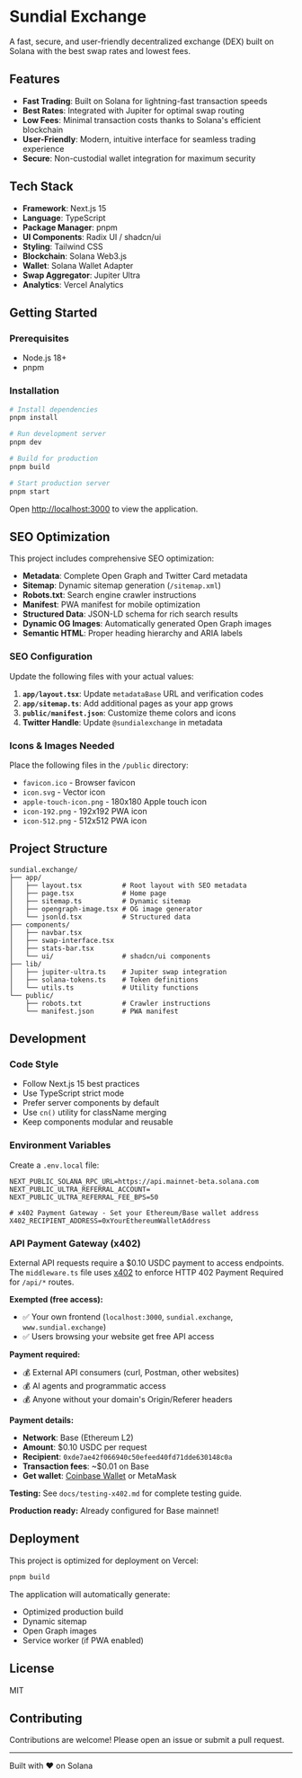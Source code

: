 # Sundial Exchange

A fast, secure, and user-friendly decentralized exchange (DEX) built on Solana with the best swap rates and lowest fees.

## Features

- **Fast Trading**: Built on Solana for lightning-fast transaction speeds
- **Best Rates**: Integrated with Jupiter for optimal swap routing
- **Low Fees**: Minimal transaction costs thanks to Solana's efficient blockchain
- **User-Friendly**: Modern, intuitive interface for seamless trading experience
- **Secure**: Non-custodial wallet integration for maximum security

## Tech Stack

- **Framework**: Next.js 15
- **Language**: TypeScript
- **Package Manager**: pnpm
- **UI Components**: Radix UI / shadcn/ui
- **Styling**: Tailwind CSS
- **Blockchain**: Solana Web3.js
- **Wallet**: Solana Wallet Adapter
- **Swap Aggregator**: Jupiter Ultra
- **Analytics**: Vercel Analytics

## Getting Started

### Prerequisites

- Node.js 18+ 
- pnpm

### Installation

```bash
# Install dependencies
pnpm install

# Run development server
pnpm dev

# Build for production
pnpm build

# Start production server
pnpm start
```

Open [http://localhost:3000](http://localhost:3000) to view the application.

## SEO Optimization

This project includes comprehensive SEO optimization:

- **Metadata**: Complete Open Graph and Twitter Card metadata
- **Sitemap**: Dynamic sitemap generation (`/sitemap.xml`)
- **Robots.txt**: Search engine crawler instructions
- **Manifest**: PWA manifest for mobile optimization
- **Structured Data**: JSON-LD schema for rich search results
- **Dynamic OG Images**: Automatically generated Open Graph images
- **Semantic HTML**: Proper heading hierarchy and ARIA labels

### SEO Configuration

Update the following files with your actual values:

1. **`app/layout.tsx`**: Update `metadataBase` URL and verification codes
2. **`app/sitemap.ts`**: Add additional pages as your app grows
3. **`public/manifest.json`**: Customize theme colors and icons
4. **Twitter Handle**: Update `@sundialexchange` in metadata

### Icons & Images Needed

Place the following files in the `/public` directory:

- `favicon.ico` - Browser favicon
- `icon.svg` - Vector icon
- `apple-touch-icon.png` - 180x180 Apple touch icon
- `icon-192.png` - 192x192 PWA icon
- `icon-512.png` - 512x512 PWA icon

## Project Structure

```
sundial.exchange/
├── app/
│   ├── layout.tsx          # Root layout with SEO metadata
│   ├── page.tsx            # Home page
│   ├── sitemap.ts          # Dynamic sitemap
│   ├── opengraph-image.tsx # OG image generator
│   └── jsonld.tsx          # Structured data
├── components/
│   ├── navbar.tsx
│   ├── swap-interface.tsx
│   ├── stats-bar.tsx
│   └── ui/                 # shadcn/ui components
├── lib/
│   ├── jupiter-ultra.ts    # Jupiter swap integration
│   ├── solana-tokens.ts    # Token definitions
│   └── utils.ts            # Utility functions
└── public/
    ├── robots.txt          # Crawler instructions
    └── manifest.json       # PWA manifest
```

## Development

### Code Style

- Follow Next.js 15 best practices
- Use TypeScript strict mode
- Prefer server components by default
- Use `cn()` utility for className merging
- Keep components modular and reusable

### Environment Variables

Create a `.env.local` file:

```env
NEXT_PUBLIC_SOLANA_RPC_URL=https://api.mainnet-beta.solana.com
NEXT_PUBLIC_ULTRA_REFERRAL_ACCOUNT=
NEXT_PUBLIC_ULTRA_REFERRAL_FEE_BPS=50

# x402 Payment Gateway - Set your Ethereum/Base wallet address
X402_RECIPIENT_ADDRESS=0xYourEthereumWalletAddress
```

### API Payment Gateway (x402)

External API requests require a $0.10 USDC payment to access endpoints. The `middleware.ts` file uses [x402](https://docs.cdp.coinbase.com/x402/quickstart-for-sellers) to enforce HTTP 402 Payment Required for `/api/*` routes.

**Exempted (free access):**
- ✅ Your own frontend (`localhost:3000`, `sundial.exchange`, `www.sundial.exchange`)
- ✅ Users browsing your website get free API access

**Payment required:**
- 💰 External API consumers (curl, Postman, other websites)
- 💰 AI agents and programmatic access
- 💰 Anyone without your domain's Origin/Referer headers

**Payment details:**
- **Network**: Base (Ethereum L2)
- **Amount**: $0.10 USDC per request
- **Recipient**: `0xde7ae42f066940c50efeed40fd71dde630148c0a`
- **Transaction fees**: ~$0.01 on Base
- **Get wallet**: [Coinbase Wallet](https://www.coinbase.com/wallet) or MetaMask

**Testing:** See `docs/testing-x402.md` for complete testing guide.

**Production ready:** Already configured for Base mainnet!

## Deployment

This project is optimized for deployment on Vercel:

```bash
pnpm build
```

The application will automatically generate:
- Optimized production build
- Dynamic sitemap
- Open Graph images
- Service worker (if PWA enabled)

## License

MIT

## Contributing

Contributions are welcome! Please open an issue or submit a pull request.

---

Built with ❤️ on Solana

